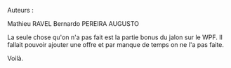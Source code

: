 Auteurs :

Mathieu RAVEL
Bernardo PEREIRA AUGUSTO

La seule chose  qu'on n'a pas fait est la partie bonus du jalon sur le WPF. Il fallait pouvoir ajouter une offre et par manque de temps on ne l'a pas faite.

Voilà.
